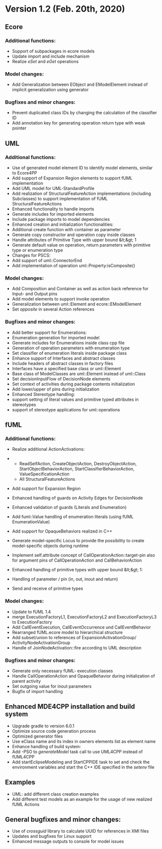 # Version 1.2 (Feb. 20th, 2020)

## Ecore

### Additional functions:

-  Support of subpackages in ecore models
-  Update import and include mechanism
-  Realize _eSet_ and _eGet_ operations

### Model changes:

-  Add Generalization between EObject and EModelElement instead of implicit generalization using generator

### Bugfixes and minor changes:

-  Prevent duplicated class IDs by changing the calculation of the classifier ID
-  Add annotation key for generating operation return type with weak pointer

## UML

### Additional functions:

-  Use of generated model element ID to identify model elements, similar to Ecore4PP
-  Add support of Expansion Region elements to support fUML implementation
-  Add UML model for UML-StandardProfile
-  Add realization of StructuralFeatureAction implementations (including Subclasses) to support implementation of fUML StructuralFeatureActions
-  Enhanced functionality to handle imports
  -  Generate includes for imported elements
  -  Include package imports to model dependencies
-  Enhanced creation and initialization functionalities:
  -  Additional create function with container as parameter
  -  Generate copy constructor and operation copy inside classes
  -  Handle attributes of Primitive Type with upper bound \&lt;\&gt; 1
  -  Generate default value on operation, return parameters with primitive type or enumeration type
-  Changes for PSCS:
  -  Add support of uml::ConnectorEnd
  -  Add implementation of operation uml::Property:isComposite()

### Model changes:

-  Add Composition and Container as well as action back reference for Input- and Output pins
-  Add model elements to support invoke operation
-  Generalization between uml::Element and ecore::EModelElement
-  Set _opposite_ in several Action references

### Bugfixes and minor changes:

-  Add better support for Enumerations:
  -  Enumeration generation for imported model
  -  Generate includes for Enumerations inside class cpp file
  -  Generation of operation parameters with enumeration type
  -  Set classifier of enumeration literals inside package class
-  Enhance support of Interfaces and abstract classes
  -  Include headers of abstract classes in factory files
  -  Interfaces have a specified base class or uml::Element
-  Base class of ModelClasses are uml::Element instead of uml::Class
-  Set decisionInputFlow of DecisionNode elements
-  Set context of activities during package contents initialization
-  Add lower/upper of pins during initialization
-  Enhanced Stereotype handling:
  -  support setting of literal values and primitive typed attributes in stereotypes
  -  support of stereotype applications for uml::operations

## fUML

### Additional functions:

-  Realize additional ActionActivations:

-
  -  ReadSelfAction, CreateObjectAction, DestroyObjectAction, StartObjectBehaviorAction, StartClassifierBehaviorAction, ValueSpecificationAction
  -  All StructuralFeatureActions
-  Add support for Expansion Region

-  Enhanced handling of guards on Activity Edges for DecisionNode
  -  Enhanced validation of guards (Literals and Enumeration)
  -  Add fuml::Value handling of enumeration literals (using fUML EnumerationValue)
-  Add support for OpaqueBehaviors realized in C++
-  Generate model-specific Locus to provide the possibility to create model-specific objects during runtime
-  Implement self.attribute concept of CallOperationAction::target-pin also for argument pins of CallOperationAction and CallBehaviorAction
-  Enhanced handling of primitive types with upper bound \&lt;\&gt; 1:
  -  Handling of parameter / pin (in, out, inout and return)
  -  Send and receive of primitive types

### Model changes:

-  Update to fUML 1.4
  -  merge ExecutionFactoryL1, ExecutionFactoryL2 and ExecutionFactoryL3 to ExecutionFactory
  -  Add CallEventExecution, CallEventOccurrence und CallEventBehavior
  -  Rearranged fUML.ecore model to hierarchical structure
-  Add subset/union to references of ExpansionActivationGroup/ ActivityNodeActivationGroup
-  Handle of JoinNodeActivation::fire according to UML description

### Bugfixes and minor changes:

-  Generate only necessary fUML- execution classes
-  Handle CallOperationAction and OpaqueBehavior during initialization of parent activity
-  Set outgoing value for inout parameters
-  Bugfix of import handling

## Enhanced MDE4CPP installation and build system

-  Upgrade gradle to version 6.0.1
-  Optimize source code generation process
  -  Optimized generator files
  -  Use eClass name and its index in owners elements list as element name
-  Enhance handling of build system:
  -  Add -PSO to _generateModel_ task call to use UML4CPP instead of fUML4CPP
  -  Add startEclipseModeling and StartCPPIDE task to set and check the environment variables and start the C++ IDE specified in the _setenv_ file

## Examples

-  UML: add different class creation examples
-  Add different test models as an example for the usage of new realized fUML Actions

## General bugfixes and minor changes:

-  Use of _crossguid_ library to calculate UUID for references in XMI files
-  Updates and bugfixes for Linux support
-  Enhanced message outputs to console for model issues

